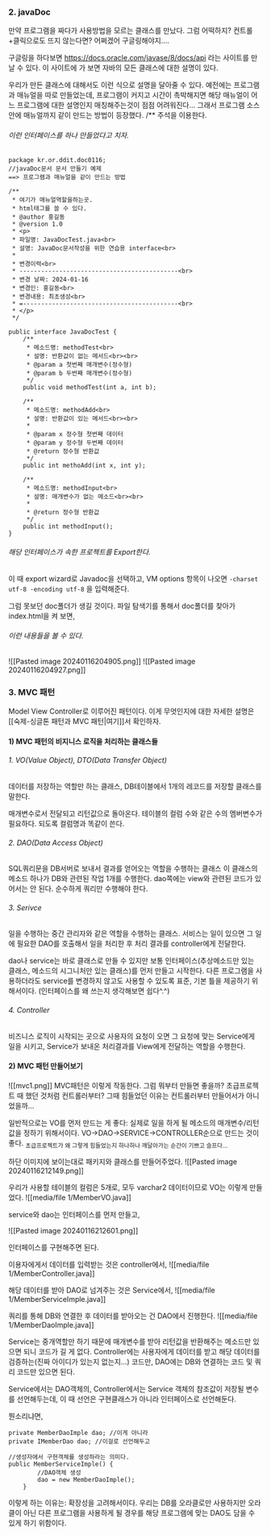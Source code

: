 ### 2. javaDoc
만약 프로그램을 짜다가 사용방법을 모르는 클래스를 만났다.
그럼 어떡하지? 컨트롤+클릭으로도 뜨지 않는다면?
어쩌겠어 구글링해야지....

구글링을 하다보면 https://docs.oracle.com/javase/8/docs/api 라는 사이트를 만날 수 있다. 이 사이트에 가 보면 자바의 모든 클래스에 대한 설명이 있다.

우리가 만든 클래스에 대해서도 이런 식으로 설명을 달아줄 수 있다.
예전에는 프로그램과 매뉴얼을 따로 만들었는데, 프로그램이 커지고 시간이 촉박해지면 해당 매뉴얼이 어느 프로그램에 대한 설명인지 매칭해주는것이 점점 어려워진다... 그래서 프로그램 소스 안에 매뉴얼까지 같이 만드는 방법이 등장했다.
/**  주석을 이용한다.

###### 이런 인터페이스를 하나 만들었다고 치자.
```
package kr.or.ddit.doc0116;
//javaDoc문서 문서 만들기 예제
==> 프로그램과 매뉴얼을 같이 만드는 방법

/**
 * 여기가 매뉴얼역할을하는곳.
 * html태그를 쓸 수 있다.
 * @author 홍길동
 * @version 1.0
 * <p>
 * 파일명: JavaDocTest.java<br>
 * 설명: JavaDoc문서작성을 위한 연습용 interface<br>
 * 
 * 변경이력<br>
 * --------------------------------------------<br>
 * 변경 날짜: 2024-01-16
 * 변경인: 홍길동<br>
 * 변경내용: 최초생성<br>
 * =-------------------------------------------<br>
 * </p>
 */

public interface JavaDocTest {
	/**
	 * 메소드명: methodTest<br>
	 * 설명: 반환값이 없는 메서드<br><br>
	 * @param a 첫번째 매개변수(정수형)
	 * @param b 두번째 매개변수(정수형)
	 */
	public void methodTest(int a, int b);
	
	/**
	 * 메소드명: methodAdd<br>
	 * 설명: 반환값이 있는 메서드<br><br>
	 * 
	 * @param x 정수형 첫번째 데이터
	 * @param y 정수형 두번째 데이터
	 * @return 정수형 반환값
	 */
	public int methoAdd(int x, int y);
	
	/**
	 * 메소드명: methodInput<br>
	 * 설명: 매개변수가 없는 메소드<br><br>
	 * 
	 * @return 정수형 반환값
	 */
	public int methodInput();
}
```

###### 해당 인터페이스가 속한 프로젝트를 Export한다.
이 때 export wizard로 Javadoc을 선택하고, 
VM options 항목이 나오면 ``-charset utf-8 -encoding utf-8`` 을 입력해준다.

그럼 못보던 doc폴더가 생길 것이다.
파일 탐색기를 통해서 doc폴더를 찾아가 index.html을 켜 보면,

###### 이런 내용들을 볼 수 있다.

![[Pasted image 20240116204905.png]]
![[Pasted image 20240116204927.png]]


### 3. MVC 패턴
Model View Controller로 이루어진 패턴이다.
이게 무엇인지에 대한 자세한 설명은 [[숙제-싱글톤 패턴과 MVC 패턴|여기]]서 확인하자.

#### 1) MVC 패턴의 비지니스 로직을 처리하는 클래스들
###### 1. VO(Value Object), DTO(Data Transfer Object)
데이터를 저장하는 역할만 하는 클래스,
DB테이블에서 1개의 레코드를 저장할 클래스를 말한다.

매개변수로서 전달되고 리턴값으로 돌아온다.
테이블의 컬럼 수와 같은 수의 멤버변수가 필요하다.
되도록 컬럼명과 똑같이 쓴다.
###### 2. DAO(Data Access Object)
SQL쿼리문을 DB서버로 보내서 결과를 얻어오는 역할을 수행하는 클래스
이 클래스의 메소드 하나가 DB와 관련된 작업 1개를 수행한다.
dao쪽에는 view와 관련된 코드가 있어서는 안 된다. 순수하게 쿼리만 수행해야 한다.

###### 3. Serivce
일을 수행하는 중간 관리자와 같은 역할을 수행하는 클래스.
서비스는 일이 있으면 그 일에 필요한 DAO를 호출해서 일을 처리한 후 
처리 결과를 controller에게 전달한다.


dao나 service는 바로 클래스로 만들 수 있지만 보통 인터페이스(추상메소드만 있는 클래스, 메소드의 시그니처만 있는 클래스)를 먼저 만들고 시작한다.
다른 프로그램을 사용하더라도 service를 변경하지 않고도 사용할 수 있도록 표준, 기본 틀을 제공하기 위해서이다. (인터페이스를 왜 쓰는지 생각해보면 쉽다^.^)

###### 4. Controller
비즈니스 로직이 시작되는 곳으로 사용자의 요청이 오면 그 요청에 맞는 Service에게 일을 시키고, Service가 보내온 처리결과를 View에게 전달하는 역할을 수행한다.

#### 2) MVC 패턴 만들어보기

![[mvc1.png]]
MVC패턴은 이렇게 작동한다. 그럼 뭐부터 만들면 좋을까?
초급프로젝트 때 했던 것처럼 컨트롤러부터? 
그때 힘들었던 이유는 컨트롤러부터 만들어서가 아니었을까...

일반적으로는 VO를 먼저 만드는 게 좋다:
실제로 일을 하게 될 메소드의 매개변수/리턴값을 정하기 위해서이다.
VO→DAO→SERVICE→CONTROLLER순으로 만드는 것이 좋다.
<sub>초급프로젝트가 왜 그렇게 힘들었는지 하나하나 깨달아가는 순간이 기쁘고 슬프다...</sub> 

하단 이미지에 보이는대로 패키지와 클래스를 만들어주었다.
![[Pasted image 20240116212149.png]]

우리가 사용할 테이블의 컬럼은 5개로, 모두 varchar2 데이터이므로 VO는 이렇게 만들었다.
![[media/file 1/MemberVO.java]]

service와 dao는 인터페이스를 먼저 만들고,

![[Pasted image 20240116212601.png]]

인터페이스를 구현해주면 된다.

이용자에게서 데이터를 입력받는 것은 controller에서,
![[media/file 1/MemberController.java]]

해당 데이터를 받아 DAO로 넘겨주는 것은 Service에서,
![[media/file 1/MemberServiceImple.java]]

쿼리를 통해 DB와 연결한 후 데이터를 받아오는 건 DAO에서 진행한다.
![[media/file 1/MemberDaoImple.java]]

Service는 중개역할만 하기 때문에 매개변수를 받아 리턴값을 반환해주는 메소드만 있으면 되니 코드가 길 게 없다.
Controller에는 사용자에게 데이터를 받고 해당 데이터를 검증하는(진짜 아이디가 있는지 없는지...) 코드만, DAO에는 DB와 연결하는 코드 및 쿼리 코드만 있으면 된다.

Service에서는 DAO객체의, Controller에서는 Service 객체의 참조값이 저장될 변수를 선언해두는데, 이 때 선언은 구현클래스가 아니라 인터페이스로 선언해둔다.

뭔소리냐면,
```
private MemberDaoImple dao; //이게 아니라
private IMemberDao dao; //이걸로 선언해두고 

//생성자에서 구현객체를 생성하라는 의미다.
public MemberServiceImple() {
		//DAO객체 생성
		dao = new MemberDaoImple();
	}

```

이렇게 하는 이유는: 확장성을 고려해서이다. 
우리는 DB를 오라클로만 사용하지만 오라클이 아닌 다른 프로그램을 사용하게 될 경우를 해당 프로그램에 맞는 DAO도 담을 수 있게 하기 위함이다.
